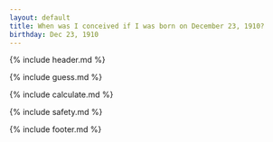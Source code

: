```yaml
---
layout: default
title: When was I conceived if I was born on December 23, 1910?
birthday: Dec 23, 1910
---
```


{% include header.md %}

{% include guess.md %}

{% include calculate.md %}

{% include safety.md %}

{% include footer.md %}



